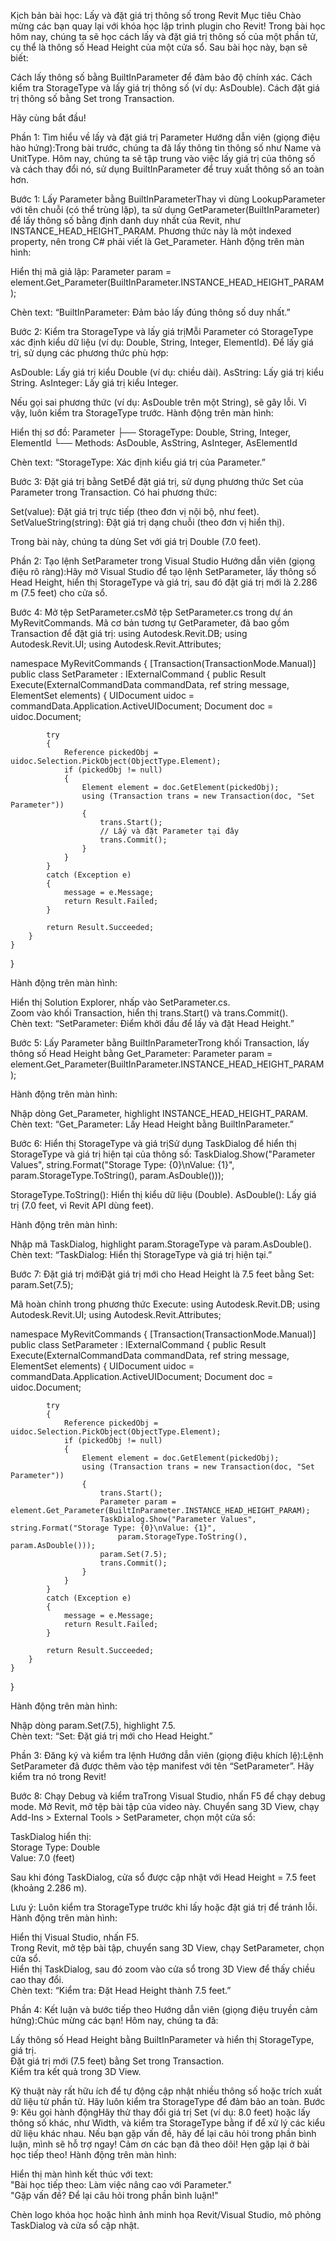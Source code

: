 Kịch bản bài học: Lấy và đặt giá trị thông số trong Revit
Mục tiêu
Chào mừng các bạn quay lại với khóa học lập trình plugin cho Revit! Trong bài học hôm nay, chúng ta sẽ học cách lấy và đặt giá trị thông số của một phần tử, cụ thể là thông số Head Height của một cửa sổ. Sau bài học này, bạn sẽ biết:

Cách lấy thông số bằng BuiltInParameter để đảm bảo độ chính xác.
Cách kiểm tra StorageType và lấy giá trị thông số (ví dụ: AsDouble).
Cách đặt giá trị thông số bằng Set trong Transaction.

Hãy cùng bắt đầu!

Phần 1: Tìm hiểu về lấy và đặt giá trị Parameter
Hướng dẫn viên (giọng điệu hào hứng):Trong bài trước, chúng ta đã lấy thông tin thông số như Name và UnitType. Hôm nay, chúng ta sẽ tập trung vào việc lấy giá trị của thông số và cách thay đổi nó, sử dụng BuiltInParameter để truy xuất thông số an toàn hơn.

Bước 1: Lấy Parameter bằng BuiltInParameterThay vì dùng LookupParameter với tên chuỗi (có thể trùng lặp), ta sử dụng GetParameter(BuiltInParameter) để lấy thông số bằng định danh duy nhất của Revit, như INSTANCE_HEAD_HEIGHT_PARAM. Phương thức này là một indexed property, nên trong C# phải viết là Get_Parameter.
Hành động trên màn hình:  

Hiển thị mã giả lập:  Parameter param = element.Get_Parameter(BuiltInParameter.INSTANCE_HEAD_HEIGHT_PARAM);


Chèn text: “BuiltInParameter: Đảm bảo lấy đúng thông số duy nhất.”


Bước 2: Kiểm tra StorageType và lấy giá trịMỗi Parameter có StorageType xác định kiểu dữ liệu (ví dụ: Double, String, Integer, ElementId). Để lấy giá trị, sử dụng các phương thức phù hợp:

AsDouble: Lấy giá trị kiểu Double (ví dụ: chiều dài).
AsString: Lấy giá trị kiểu String.
AsInteger: Lấy giá trị kiểu Integer.

Nếu gọi sai phương thức (ví dụ: AsDouble trên một String), sẽ gây lỗi. Vì vậy, luôn kiểm tra StorageType trước.
Hành động trên màn hình:  

Hiển thị sơ đồ:  Parameter
├── StorageType: Double, String, Integer, ElementId
└── Methods: AsDouble, AsString, AsInteger, AsElementId


Chèn text: “StorageType: Xác định kiểu giá trị của Parameter.”


Bước 3: Đặt giá trị bằng SetĐể đặt giá trị, sử dụng phương thức Set của Parameter trong Transaction. Có hai phương thức:

Set(value): Đặt giá trị trực tiếp (theo đơn vị nội bộ, như feet).
SetValueString(string): Đặt giá trị dạng chuỗi (theo đơn vị hiển thị).

Trong bài này, chúng ta dùng Set với giá trị Double (7.0 feet).



Phần 2: Tạo lệnh SetParameter trong Visual Studio
Hướng dẫn viên (giọng điệu rõ ràng):Hãy mở Visual Studio để tạo lệnh SetParameter, lấy thông số Head Height, hiển thị StorageType và giá trị, sau đó đặt giá trị mới là 2.286 m (7.5 feet) cho cửa sổ.

Bước 4: Mở tệp SetParameter.csMở tệp SetParameter.cs trong dự án MyRevitCommands. Mã cơ bản tương tự GetParameter, đã bao gồm Transaction để đặt giá trị:
using Autodesk.Revit.DB;
using Autodesk.Revit.UI;
using Autodesk.Revit.Attributes;

namespace MyRevitCommands
{
    [Transaction(TransactionMode.Manual)]
    public class SetParameter : IExternalCommand
    {
        public Result Execute(ExternalCommandData commandData, ref string message, ElementSet elements)
        {
            UIDocument uidoc = commandData.Application.ActiveUIDocument;
            Document doc = uidoc.Document;

            try
            {
                Reference pickedObj = uidoc.Selection.PickObject(ObjectType.Element);
                if (pickedObj != null)
                {
                    Element element = doc.GetElement(pickedObj);
                    using (Transaction trans = new Transaction(doc, "Set Parameter"))
                    {
                        trans.Start();
                        // Lấy và đặt Parameter tại đây
                        trans.Commit();
                    }
                }
            }
            catch (Exception e)
            {
                message = e.Message;
                return Result.Failed;
            }

            return Result.Succeeded;
        }
    }
}

Hành động trên màn hình:  

Hiển thị Solution Explorer, nhấp vào SetParameter.cs.  
Zoom vào khối Transaction, hiển thị trans.Start() và trans.Commit().  
Chèn text: “SetParameter: Điểm khởi đầu để lấy và đặt Head Height.”


Bước 5: Lấy Parameter bằng BuiltInParameterTrong khối Transaction, lấy thông số Head Height bằng Get_Parameter:
Parameter param = element.Get_Parameter(BuiltInParameter.INSTANCE_HEAD_HEIGHT_PARAM);

Hành động trên màn hình:  

Nhập dòng Get_Parameter, highlight INSTANCE_HEAD_HEIGHT_PARAM.  
Chèn text: “Get_Parameter: Lấy Head Height bằng BuiltInParameter.”


Bước 6: Hiển thị StorageType và giá trịSử dụng TaskDialog để hiển thị StorageType và giá trị hiện tại của thông số:
TaskDialog.Show("Parameter Values", string.Format("Storage Type: {0}\nValue: {1}", 
    param.StorageType.ToString(), param.AsDouble()));


StorageType.ToString(): Hiển thị kiểu dữ liệu (Double).
AsDouble(): Lấy giá trị (7.0 feet, vì Revit API dùng feet).

Hành động trên màn hình:  

Nhập mã TaskDialog, highlight param.StorageType và param.AsDouble().  
Chèn text: “TaskDialog: Hiển thị StorageType và giá trị hiện tại.”


Bước 7: Đặt giá trị mớiĐặt giá trị mới cho Head Height là 7.5 feet bằng Set:
param.Set(7.5);

Mã hoàn chỉnh trong phương thức Execute:
using Autodesk.Revit.DB;
using Autodesk.Revit.UI;
using Autodesk.Revit.Attributes;

namespace MyRevitCommands
{
    [Transaction(TransactionMode.Manual)]
    public class SetParameter : IExternalCommand
    {
        public Result Execute(ExternalCommandData commandData, ref string message, ElementSet elements)
        {
            UIDocument uidoc = commandData.Application.ActiveUIDocument;
            Document doc = uidoc.Document;

            try
            {
                Reference pickedObj = uidoc.Selection.PickObject(ObjectType.Element);
                if (pickedObj != null)
                {
                    Element element = doc.GetElement(pickedObj);
                    using (Transaction trans = new Transaction(doc, "Set Parameter"))
                    {
                        trans.Start();
                        Parameter param = element.Get_Parameter(BuiltInParameter.INSTANCE_HEAD_HEIGHT_PARAM);
                        TaskDialog.Show("Parameter Values", string.Format("Storage Type: {0}\nValue: {1}", 
                            param.StorageType.ToString(), param.AsDouble()));
                        param.Set(7.5);
                        trans.Commit();
                    }
                }
            }
            catch (Exception e)
            {
                message = e.Message;
                return Result.Failed;
            }

            return Result.Succeeded;
        }
    }
}

Hành động trên màn hình:  

Nhập dòng param.Set(7.5), highlight 7.5.  
Chèn text: “Set: Đặt giá trị mới cho Head Height.”




Phần 3: Đăng ký và kiểm tra lệnh
Hướng dẫn viên (giọng điệu khích lệ):Lệnh SetParameter đã được thêm vào tệp manifest với tên “SetParameter”. Hãy kiểm tra nó trong Revit!

Bước 8: Chạy Debug và kiểm traTrong Visual Studio, nhấn F5 để chạy debug mode. Mở Revit, mở tệp bài tập của video này. Chuyển sang 3D View, chạy Add-Ins > External Tools > SetParameter, chọn một cửa sổ:

TaskDialog hiển thị:  
Storage Type: Double  
Value: 7.0 (feet)


Sau khi đóng TaskDialog, cửa sổ được cập nhật với Head Height = 7.5 feet (khoảng 2.286 m).

Lưu ý: Luôn kiểm tra StorageType trước khi lấy hoặc đặt giá trị để tránh lỗi.
Hành động trên màn hình:  

Hiển thị Visual Studio, nhấn F5.  
Trong Revit, mở tệp bài tập, chuyển sang 3D View, chạy SetParameter, chọn cửa sổ.  
Hiển thị TaskDialog, sau đó zoom vào cửa sổ trong 3D View để thấy chiều cao thay đổi.  
Chèn text: “Kiểm tra: Đặt Head Height thành 7.5 feet.”




Phần 4: Kết luận và bước tiếp theo
Hướng dẫn viên (giọng điệu truyền cảm hứng):Chúc mừng các bạn! Hôm nay, chúng ta đã:

Lấy thông số Head Height bằng BuiltInParameter và hiển thị StorageType, giá trị.  
Đặt giá trị mới (7.5 feet) bằng Set trong Transaction.  
Kiểm tra kết quả trong 3D View.

Kỹ thuật này rất hữu ích để tự động cập nhật nhiều thông số hoặc trích xuất dữ liệu từ phần tử. Hãy luôn kiểm tra StorageType để đảm bảo an toàn.
Bước 9: Kêu gọi hành độngHãy thử thay đổi giá trị Set (ví dụ: 8.0 feet) hoặc lấy thông số khác, như Width, và kiểm tra StorageType bằng if để xử lý các kiểu dữ liệu khác nhau. Nếu bạn gặp vấn đề, hãy để lại câu hỏi trong phần bình luận, mình sẽ hỗ trợ ngay!
Cảm ơn các bạn đã theo dõi! Hẹn gặp lại ở bài học tiếp theo!
Hành động trên màn hình:  

Hiển thị màn hình kết thúc với text:  
"Bài học tiếp theo: Làm việc nâng cao với Parameter."  
"Gặp vấn đề? Để lại câu hỏi trong phần bình luận!"


Chèn logo khóa học hoặc hình ảnh minh họa Revit/Visual Studio, mô phỏng TaskDialog và cửa sổ cập nhật.

